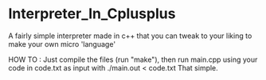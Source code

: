 # Interpreter_In_Cplusplus
A fairly simple interpreter made in c++ that you can tweak to your liking to make your own micro 'language'

HOW TO :
Just compile the files (run "make"), then run main.cpp using your code in code.txt as input with
./main.out < code.txt
That simple.
